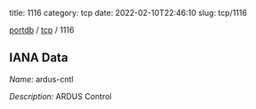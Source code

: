 title: 1116
category: tcp
date: 2022-02-10T22:46:10
slug: tcp/1116

[portdb](/) / [tcp](/category/tcp.html) / 1116


## IANA Data

_Name:_ ardus-cntl

_Description:_ ARDUS Control

